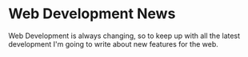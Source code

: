 # Web Development News
Web Development is always changing, so to keep up with all the latest development I'm going to write about new features for the web. 